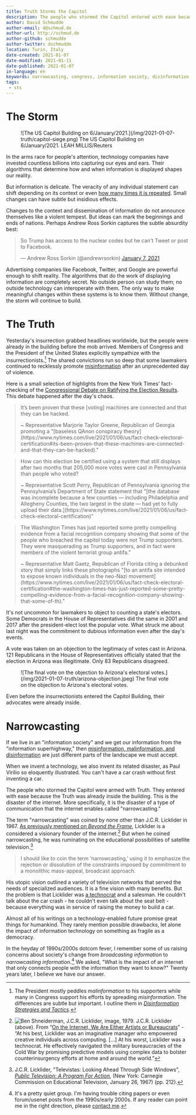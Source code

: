 ```yaml
---
title: Truth Storms the Capitol
description: The people who stormed the Capitol entered with ease because the Truth was already inside the building. The result of small realities, narrowly cast.
author: David Schmudde
author-email: d@schmud.de
author-url: http://schmud.de
author-github: schmudde
author-twitter: dschmudde
location: Turin, Italy
date-created: 2021-01-07
date-modified: 2021-01-11
date-published: 2021-01-07
in-language: en
keywords: narrowcasting, congress, information society, disinformation, malinformation, misinformation
tags:
 - sts
---
```



# The Storm

<figure>
![The US Capitol Building on 6/January/2021.](/img/2021-01-07-truth/capitol-siege.png) The US Capitol Building on 6/January/2021. LEAH MILLIS/Reuters
</figure>

In the arms race for people's attention, technology companies have invested countless billions into capturing our eyes and ears. Their algorithms that determine how and when information is displayed shapes our reality.

But information is delicate. The veracity of any individual statement can shift depending on its context or even [how many times it is repeated](https://www.niemanlab.org/2020/08/what-makes-fake-news-feel-true-when-it-isnt-for-one-thing-hearing-it-over-and-over-again/). Small changes can have subtle but insidious effects.

Changes to the context and dissemination of information do not announce themselves like a violent tempest. But ideas can mark the beginnings and ends of nations. Perhaps Andrew Ross Sorkin captures the subtle absurdity best:

<blockquote class="twitter-tweet" data-dnt="true" data-theme="light"><p lang="en" dir="ltr">So Trump has access to the nuclear codes but he can&#39;t Tweet or post to Facebook.</p>&mdash; Andrew Ross Sorkin (@andrewrsorkin) <a href="https://twitter.com/andrewrsorkin/status/1347004068229644292?ref_src=twsrc%5Etfw">January 7, 2021</a></blockquote> <script async src="https://platform.twitter.com/widgets.js" charset="utf-8"></script>

Advertising companies like Facebook, Twitter, and Google are powerful enough to shift reality. The algorithms that do the work of displaying information are completely secret. No outside person can study them; no outside technology can interoperate with them. The only way to make meaningful changes within these systems is to know them. Without change, the storm will continue to build.

# The Truth

Yesterday's insurrection grabbed headlines worldwide, but the people were already in the building before the mob arrived. Members of Congress and the President of the United States explicitly sympathize with the insurrectionists.[^disinformation] The shared convictions run so deep that some lawmakers continued to recklessly promote [misinformation](https://schmud.de/posts/2020-05-29-disinformation-strategies.html) after an unprecedented day of violence.

[^disinformation]: The President mostly peddles *malinformation* to his supporters while many in Congress support his efforts by spreading *misinformation*. The differences are subtle but important. I outline them in [*Disinformation Strategies and Tactics*](https://schmud.de/posts/2020-05-29-disinformation-strategies.html).

Here is a small selection of highlights from the New York Times' fact-checking of the [ Congressional Debate on Ratifying the Election Results](https://www.nytimes.com/live/2021/01/06/us/fact-check-electoral-certification). This debate happened after the day's chaos.


> It’s been proven that these [voting] machines are connected and that they can be hacked.
>
> <footer>
> ~ Representative Marjorie Taylor Greene, Republican of Georgia promoting a "[baseless QAnon conspiracy theory](https://www.nytimes.com/live/2021/01/06/us/fact-check-electoral-certification#its-been-proven-that-these-machines-are-connected-and-that-they-can-be-hacked)."
> </footer>

> How can this election be certified using a system that still displays after two months that 205,000 more votes were cast in Pennsylvania than people who voted?
>
> <footer>
> ~ Representative Scott Perry, Republican of Pennsylvania ignoring the Pennsylvania’s Department of State statement that "[the database was incomplete because a few counties — including Philadelphia and Allegheny Counties, the two largest in the state — had yet to fully upload their data.](https://www.nytimes.com/live/2021/01/06/us/fact-check-electoral-certification)"
> </footer>

> The Washington Times has just reported some pretty compelling evidence from a facial recognition company showing that some of the people who breached the capitol today were not Trump supporters. They were masquerading as Trump supporters, and in fact were members of the violent terrorist group antifa.”
>
> <footer>
> ~ Representative Matt Gaetz, Republican of Florida citing a debunked story that simply links these photographs "[to an antifa site intended to expose known individuals in the neo-Nazi movement](https://www.nytimes.com/live/2021/01/06/us/fact-check-electoral-certification#the-washington-times-has-just-reported-some-pretty-compelling-evidence-from-a-facial-recognition-company-showing-that-some-of-th)."
> </footer>

It's not uncommon for lawmakers to object to counting a state's electors. Some Democrats in the House of Representatives did the same in 2001 and 2017 after the president-elect lost the popular vote. What struck me about last night was the commitment to dubious information even after the day's events.

A vote was taken on an objection to the legitimacy of votes cast in Arizona. 121 Republicans in the House of Representatives officially stated that the election in Arizona was illegitimate. Only 83 Republicans disagreed.

<figure>
![The final vote on the objection to Arizona's electoral votes.](/img/2021-01-07-truth/arizona-objection.jpeg) The final vote on the objection to Arizona's electoral votes.
</figure>

Even before the insurrectionists entered the Capitol Building, their advocates were already inside.

# Narrowcasting

If we live in an "information society" and we get our information from the "information superhighway," then [misinformation, malinformation, and disinformation](https://schmud.de/posts/2020-05-29-disinformation-strategies.html) are just different parts of the landscape we must accept.

When we invent a technology, we also invent its related disaster, as Paul Virilio so eloquently illustrated. You can't have a car crash without first inventing a car.

The people who stormed the Capitol were armed with Truth. They entered with ease because the Truth was already inside the building. This is the disaster of the internet. More specifically, it is the disaster of a type of communication that the internet enables called "narrowcasting."

The term "narrowcasting" was coined by none other than J.C.R. Licklider in 1967. [As previously mentioned on *Beyond the Frame*](https://schmud.de/posts/2020-06-23-internet-community.html), Licklider is a considered a visionary founder of the internet.[^licklider-1] But when he coined narrowcasting, he was ruminating on the educational possibilities of satellite television.[^licklider-2]

[^licklider-1]: ![Ben Shneiderman, [*J.C.R. Licklider*](https://computerhistory.org/blog/computer-pioneers-photos-from-the-field/?key=computer-pioneers-photos-from-the-field), image, 1979.](/img/2020-06-23-internet-community/licklider-shneiderman-1979.jpg) J.C.R. Licklider (above). From &ldquo;[On the Internet, We Are Either Artists or Bureaucrats](https://schmud.de/posts/2020-06-23-internet-community.html)&rdquo; - &ldquo;At his best, Licklider was an imaginative manager who empowered creative individuals across computing. [...] At his worst, Licklider was a technocrat. He effectively navigated the military bureaucracies of the Cold War by promising predictive models using complex data to bolster counterinsurgency efforts at home and around the world.&rdquo;

[^licklider-2]: J.C.R. Licklider, "Televistas: Looking Ahead Through Side Windows", [*Public Television: A Program For Action*](https://current.org/1967/01/carnegie-i/), (New York: Carnegie Commission on Educational Television, January 26, 1967) (pp. 212).

> I should like to coin the term ‘narrowcasting,’ using it to emphasize the rejection or dissolution of the constraints imposed by commitment to a monolithic mass-appeal, broadcast approach.

His utopic vision outlined a variety of television networks that served the needs of specialized audiences. It is a fine vision with many benefits. But the problem is that Licklider was [a technocrat](https://schmud.de/posts/2020-06-23-internet-community.html) and a salesman. He couldn't talk about the car crash - he couldn't even talk about the seat belt - because everything was in service of raising the money to build a car.

Almost all of his writings on a technology-enabled future promise great things for humankind. They rarely mention possible drawbacks, let alone the impact of information technology on something as fragile as a democracy.

In the heyday of 1990s/2000s dotcom fever, I remember some of us raising concerns about society's change from *broadcasting information* to *narrowcasting information*.[^concerns] We asked, "What is the impact of an internet that only connects people with the information they want to know?" Twenty years later, I believe we have our answer.

[^concerns]: It's a pretty quiet group. I'm having trouble citing papers or even forum/usenet posts from the 1990s/early 2000s. If any reader can point me in the right direction, please [contact me](https://schmud.de/pages/about.html).

